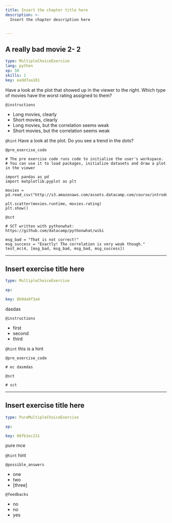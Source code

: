 ```yaml
---
title: Insert the chapter title here
description: >-
  Insert the chapter description here


---
```

## A really bad movie 2- 2

```yaml
type: MultipleChoiceExercise
lang: python
xp: 50
skills: 1
key: eedd7aa181
```

Have a look at the plot that showed up in the viewer to the right. Which type of movies have the worst rating assigned to them?

`@instructions`
- Long movies, clearly
- Short movies, clearly
- Long movies, but the correlation seems weak
- Short movies, but the correlation seems weak

`@hint`
Have a look at the plot. Do you see a trend in the dots?

`@pre_exercise_code`
```{python}
# The pre exercise code runs code to initialize the user's workspace.
# You can use it to load packages, initialize datasets and draw a plot in the viewer

import pandas as pd
import matplotlib.pyplot as plt

movies = pd.read_csv("http://s3.amazonaws.com/assets.datacamp.com/course/introduction_to_r/movies.csv")

plt.scatter(movies.runtime, movies.rating)
plt.show()
```


`@sct`
```{python}
# SCT written with pythonwhat: https://github.com/datacamp/pythonwhat/wiki

msg_bad = "That is not correct!"
msg_success = "Exactly! The correlation is very weak though."
test_mc(4, [msg_bad, msg_bad, msg_bad, msg_success])
```





---
## Insert exercise title here

```yaml
type: MultipleChoiceExercise

xp: 

key: 8b9da9f3a4
```

dasdas

`@instructions`
- first
- second
- third

`@hint`
this is a hint

`@pre_exercise_code`
```{}
# ec dasmdas
```


`@sct`
```{}
# sct
```





---
## Insert exercise title here

```yaml
type: PureMultipleChoiceExercise

xp: 

key: 86fb1ec231
```

pure mce


`@hint`
hint





`@possible_answers`
- one
- two
- [three]

`@feedbacks`
- no
- no
- yes




